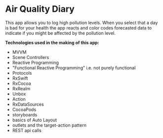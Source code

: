 # Air Quality Diary
This app allows you to log high pollution levels.  When you select that a day is bad for your health the app reacts and color
codes forecasted data to indicate if you might be affected by the pollution level.


**Technologies used in the making of this app:**

* MVVM
* Scene Controllers
* Reactive Programming
* "Functional Reactive Programming" i.e. not purely functional
* Protocols
* RxSwift
* RxCocoa
* RxRealm
* Unbox
* Action
* RxDataSources
* CocoaPods
* storyboards
* basics of Auto Layout
* outlets and the target-action pattern
* REST api calls